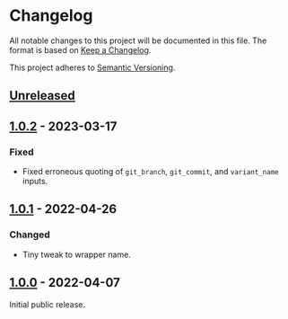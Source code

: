 # Changelog

All notable changes to this project will be documented in this file. The format
is based on [Keep a Changelog].

This project adheres to [Semantic Versioning].

## [Unreleased]

## [1.0.2] - 2023-03-17

### Fixed

- Fixed erroneous quoting of `git_branch`, `git_commit`, and `variant_name`
  inputs.

## [1.0.1] - 2022-04-26

### Changed

- Tiny tweak to wrapper name.

## [1.0.0] - 2022-04-07

Initial public release.

[Unreleased]:   https://github.com/waldoapp/gh-action-upload/compare/v1.0.2...HEAD
[1.0.2]:        https://github.com/waldoapp/gh-action-upload/compare/1.0.1...1.0.2
[1.0.1]:        https://github.com/waldoapp/gh-action-upload/compare/1.0.0...1.0.1
[1.0.0]:        https://github.com/waldoapp/gh-action-upload/compare/81e8b45...v1.0.0

[Keep a Changelog]:     https://keepachangelog.com
[Semantic Versioning]:  https://semver.org
